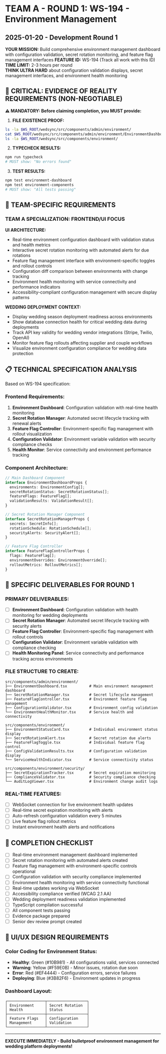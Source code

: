 # TEAM A - ROUND 1: WS-194 - Environment Management
## 2025-01-20 - Development Round 1

**YOUR MISSION:** Build comprehensive environment management dashboard with configuration validation, secret rotation monitoring, and feature flag management interfaces
**FEATURE ID:** WS-194 (Track all work with this ID)
**TIME LIMIT:** 2-3 hours per round  
**THINK ULTRA HARD** about configuration validation displays, secret management interfaces, and environment health monitoring

## 🚨 CRITICAL: EVIDENCE OF REALITY REQUIREMENTS (NON-NEGOTIABLE)

**⚠️ MANDATORY: Before claiming completion, you MUST provide:**

1. **FILE EXISTENCE PROOF:**
```bash
ls -la $WS_ROOT/wedsync/src/components/admin/environment/
cat $WS_ROOT/wedsync/src/components/admin/environment/EnvironmentDashboard.tsx | head -20
ls -la $WS_ROOT/wedsync/src/components/environment/
```

2. **TYPECHECK RESULTS:**
```bash
npm run typecheck
# MUST show: "No errors found"
```

3. **TEST RESULTS:**
```bash
npm test environment-dashboard
npm test environment-components
# MUST show: "All tests passing"
```

## 🎯 TEAM-SPECIFIC REQUIREMENTS

### TEAM A SPECIALIZATION: **FRONTEND/UI FOCUS**

**UI ARCHITECTURE:**
- Real-time environment configuration dashboard with validation status and health metrics
- Interactive secret rotation monitoring with automated alerts for due rotations
- Feature flag management interface with environment-specific toggles and rollout controls
- Configuration diff comparison between environments with change tracking
- Environment health monitoring with service connectivity and performance indicators
- Accessibility-compliant configuration management with secure display patterns

**WEDDING DEPLOYMENT CONTEXT:**
- Display wedding season deployment readiness across environments
- Show database connection health for critical wedding data during deployments
- Track API key validity for wedding vendor integrations (Stripe, Twilio, OpenAI)
- Monitor feature flag rollouts affecting supplier and couple workflows
- Visualize environment configuration compliance for wedding data protection

## 📋 TECHNICAL SPECIFICATION ANALYSIS

Based on WS-194 specification:

### Frontend Requirements:
1. **Environment Dashboard**: Configuration validation with real-time health monitoring
2. **Secret Rotation Manager**: Automated secret lifecycle tracking with renewal alerts
3. **Feature Flag Controller**: Environment-specific flag management with rollout visualization
4. **Configuration Validator**: Environment variable validation with security compliance checks
5. **Health Monitor**: Service connectivity and environment performance tracking

### Component Architecture:
```typescript
// Main Dashboard Component
interface EnvironmentDashboardProps {
  environments: EnvironmentConfig[];
  secretRotationStatus: SecretRotationStatus[];
  featureFlags: FeatureFlag[];
  validationResults: ValidationResult[];
}

// Secret Rotation Manager Component
interface SecretRotationManagerProps {
  secrets: SecretInfo[];
  rotationSchedule: RotationSchedule[];
  securityAlerts: SecurityAlert[];
}

// Feature Flag Controller
interface FeatureFlagControllerProps {
  flags: FeatureFlag[];
  environmentOverrides: EnvironmentOverride[];
  rolloutMetrics: RolloutMetrics[];
}
```

## 🎯 SPECIFIC DELIVERABLES FOR ROUND 1

### PRIMARY DELIVERABLES:
- [ ] **Environment Dashboard**: Configuration validation with health monitoring for wedding deployments
- [ ] **Secret Rotation Manager**: Automated secret lifecycle tracking with security alerts
- [ ] **Feature Flag Controller**: Environment-specific flag management with rollout controls
- [ ] **Configuration Validator**: Environment variable validation with compliance checking
- [ ] **Health Monitoring Panel**: Service connectivity and performance tracking across environments

### FILE STRUCTURE TO CREATE:
```
src/components/admin/environment/
├── EnvironmentDashboard.tsx          # Main environment management dashboard
├── SecretRotationManager.tsx         # Secret lifecycle management
├── FeatureFlagController.tsx         # Environment feature flag management
├── ConfigurationValidator.tsx        # Environment config validation
└── EnvironmentHealthMonitor.tsx      # Service health and connectivity

src/components/environment/
├── EnvironmentStatusCard.tsx         # Individual environment status display
├── SecretRotationAlert.tsx           # Secret rotation due alerts
├── FeatureFlagToggle.tsx             # Individual feature flag control
├── ConfigValidationResults.tsx       # Configuration validation display
└── ServiceHealthIndicator.tsx        # Service connectivity status

src/components/environment/security/
├── SecretExpirationTracker.tsx       # Secret expiration monitoring
├── ComplianceValidator.tsx           # Security compliance checking
└── AuditLogViewer.tsx                # Environment change audit logs
```

### REAL-TIME FEATURES:
- [ ] WebSocket connection for live environment health updates
- [ ] Real-time secret expiration monitoring with alerts
- [ ] Auto-refresh configuration validation every 5 minutes
- [ ] Live feature flag rollout metrics
- [ ] Instant environment health alerts and notifications

## 🏁 COMPLETION CHECKLIST
- [ ] Real-time environment management dashboard implemented
- [ ] Secret rotation monitoring with automated alerts created
- [ ] Feature flag management with environment-specific controls operational
- [ ] Configuration validation with security compliance implemented
- [ ] Environment health monitoring with service connectivity functional
- [ ] Real-time updates working via WebSocket
- [ ] Accessibility compliance verified (WCAG 2.1 AA)
- [ ] Wedding deployment readiness validation implemented
- [ ] TypeScript compilation successful
- [ ] All component tests passing
- [ ] Evidence package prepared
- [ ] Senior dev review prompt created

## 🎨 UI/UX DESIGN REQUIREMENTS

### Color Coding for Environment Status:
- **Healthy**: Green (#10B981) - All configurations valid, services connected
- **Warning**: Yellow (#F59E0B) - Minor issues, rotation due soon
- **Error**: Red (#EF4444) - Configuration errors, service failures
- **Deploying**: Blue (#3B82F6) - Environment updates in progress

### Dashboard Layout:
```
┌─────────────────┬──────────────────┐
│ Environment     │ Secret Rotation  │
│ Health          │ Status           │
├─────────────────┼──────────────────┤
│ Feature Flags   │ Configuration    │
│ Management      │ Validation       │
└─────────────────┴──────────────────┘
```

---

**EXECUTE IMMEDIATELY - Build bulletproof environment management for wedding platform deployments!**
